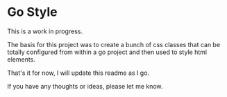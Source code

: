 # Go Style

This is a work in progress.

The basis for this project was to create a bunch of css classes that can be totally
configured from within a go project and then used to style html elements.

That's it for now, I will update this readme as I go.

If you have any thoughts or ideas, please let me know.